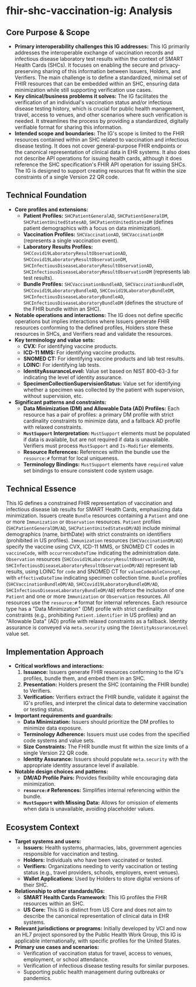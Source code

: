 # fhir-shc-vaccination-ig: Analysis

## Core Purpose & Scope

-   **Primary interoperability challenges this IG addresses:** This IG primarily addresses the interoperable exchange of vaccination records and infectious disease laboratory test results within the context of SMART Health Cards (SHCs). It focuses on enabling the secure and privacy-preserving sharing of this information between Issuers, Holders, and Verifiers. The main challenge is to define a standardized, minimal set of FHIR resources that can be embedded within an SHC, ensuring data minimization while still supporting verification use cases.
-   **Key clinical/business problems it solves:** The IG facilitates the verification of an individual's vaccination status and/or infectious disease testing history, which is crucial for public health management, travel, access to venues, and other scenarios where such verification is needed. It streamlines the process by providing a standardized, digitally verifiable format for sharing this information.
-   **Intended scope and boundaries:** The IG's scope is limited to the FHIR resources contained within an SHC related to vaccination and infectious disease testing. It does not cover general-purpose FHIR endpoints or the canonical representation of clinical data in EHR systems. It also does not describe API operations for issuing health cards, although it does reference the SHC specification's FHIR API operation for issuing SHCs. The IG is designed to support creating resources that fit within the size constraints of a single Version 22 QR code.

## Technical Foundation

-   **Core profiles and extensions:**
    -   **Patient Profiles:** `SHCPatientGeneralAD`, `SHCPatientGeneralDM`, `SHCPatientUnitedStatesAD`, `SHCPatientUnitedStatesDM` (defines patient demographics with a focus on data minimization).
    -   **Vaccination Profiles:** `SHCVaccinationAD`, `SHCVaccinationDM` (represents a single vaccination event).
    -   **Laboratory Results Profiles:** `SHCCovid19LaboratoryResultObservationAD`, `SHCCovid19LaboratoryResultObservationDM`, `SHCInfectiousDiseaseLaboratoryResultObservationAD`, `SHCInfectiousDiseaseLaboratoryResultObservationDM` (represents lab test results).
    -   **Bundle Profiles:** `SHCVaccinationBundleAD`, `SHCVaccinationBundleDM`, `SHCCovid19LaboratoryBundleAD`, `SHCCovid19LaboratoryBundleDM`, `SHCInfectiousDiseaseLaboratoryBundleAD`, `SHCInfectiousDiseaseLaboratoryBundleDM` (defines the structure of the FHIR bundle within an SHC).
-   **Notable operations and interactions:** The IG does not define specific operations but implies interactions where Issuers generate FHIR resources conforming to the defined profiles, Holders store these resources in SHCs, and Verifiers read and validate the resources.
-   **Key terminology and value sets:**
    -   **CVX:** For identifying vaccine products.
    -   **ICD-11 MMS:** For identifying vaccine products.
    -   **SNOMED CT:** For identifying vaccine products and lab test results.
    -   **LOINC:** For identifying lab tests.
    -   **IdentityAssuranceLevel:** Value set based on NIST 800-63-3 for indicating the level of identity assurance.
    -   **SpecimenCollectionSupervisionStatus:** Value set for identifying whether a specimen was collected by the patient with supervision, without supervision, etc.
-   **Significant patterns and constraints:**
    -   **Data Minimization (DM) and Allowable Data (AD) Profiles:** Each resource has a pair of profiles: a primary DM profile with strict cardinality constraints to minimize data, and a fallback AD profile with relaxed constraints.
    -   **`MustSupport` Interpretation:** `MustSupport` elements must be populated if data is available, but are not required if data is unavailable. Verifiers must process `MustSupport` and `Is-Modifier` elements.
    -   **Resource References:** References within the bundle use the `resource:#` format for local uniqueness.
    -   **Terminology Bindings:** `MustSupport` elements have `required` value set bindings to ensure consistent code system usage.

## Technical Essence

This IG defines a constrained FHIR representation of vaccination and infectious disease lab results for SMART Health Cards, emphasizing data minimization. Issuers create `Bundle` resources containing a `Patient` and one or more `Immunization` or `Observation` resources. `Patient` profiles (`SHCPatientGeneralDM/AD`, `SHCPatientUnitedStatesDM/AD`) include minimal demographics (name, birthDate) with strict constraints on identifiers (prohibited in US profiles). `Immunization` resources (`SHCVaccinationDM/AD`) specify the vaccine using CVX, ICD-11 MMS, or SNOMED CT codes in `vaccineCode`, with `occurrenceDateTime` indicating the administration date. `Observation` resources (`SHCCovid19LaboratoryResultObservationDM/AD`, `SHCInfectiousDiseaseLaboratoryResultObservationDM/AD`) represent lab results, using LOINC for `code` and SNOMED CT for `valueCodeableConcept`, with `effectiveDateTime` indicating specimen collection time.  `Bundle` profiles (`SHCVaccinationBundleDM/AD`, `SHCCovid19LaboratoryBundleDM/AD`, `SHCInfectiousDiseaseLaboratoryBundleDM/AD`) enforce the inclusion of one `Patient` and one or more `Immunization` or `Observation` resources. All resources use the `resource:#` format for internal references. Each resource type has a "Data Minimization" (DM) profile with strict cardinality constraints (e.g., prohibiting `Patient.identifier` in US profiles) and an "Allowable Data" (AD) profile with relaxed constraints as a fallback. Identity assurance is conveyed via `meta.security` using the `IdentityAssuranceLevel` value set.

## Implementation Approach

-   **Critical workflows and interactions:**
    1.  **Issuance:** Issuers generate FHIR resources conforming to the IG's profiles, bundle them, and embed them in an SHC.
    2.  **Presentation:** Holders present the SHC (containing the FHIR bundle) to Verifiers.
    3.  **Verification:** Verifiers extract the FHIR bundle, validate it against the IG's profiles, and interpret the clinical data to determine vaccination or testing status.
-   **Important requirements and guardrails:**
    -   **Data Minimization:** Issuers should prioritize the DM profiles to minimize data exposure.
    -   **Terminology Adherence:** Issuers must use codes from the specified code systems and value sets.
    -   **Size Constraints:** The FHIR bundle must fit within the size limits of a single Version 22 QR code.
    -   **Identity Assurance:** Issuers should populate `meta.security` with the appropriate identity assurance level if available.
-   **Notable design choices and patterns:**
    -   **DM/AD Profile Pairs:** Provides flexibility while encouraging data minimization.
    -   **`resource:#` References:** Simplifies internal referencing within the bundle.
    -   **`MustSupport` with Missing Data:** Allows for omission of elements when data is unavailable, avoiding placeholder values.

## Ecosystem Context

-   **Target systems and users:**
    -   **Issuers:** Health systems, pharmacies, labs, government agencies responsible for vaccination and testing.
    -   **Holders:** Individuals who have been vaccinated or tested.
    -   **Verifiers:** Organizations needing to verify vaccination or testing status (e.g., travel providers, schools, employers, event venues).
    -   **Wallet Applications:** Used by Holders to store digital versions of their SHC.
-   **Relationship to other standards/IGs:**
    -   **SMART Health Cards Framework:** This IG profiles the FHIR resources within an SHC.
    -   **US Core:** This IG is distinct from US Core and does not aim to describe the canonical representation of clinical data in EHR systems.
-   **Relevant jurisdictions or programs:** Initially developed by VCI and now an HL7 project sponsored by the Public Health Work Group, this IG is applicable internationally, with specific profiles for the United States.
-   **Primary use cases and scenarios:**
    -   Verification of vaccination status for travel, access to venues, employment, or school attendance.
    -   Verification of infectious disease testing results for similar purposes.
    -   Supporting public health management during outbreaks or pandemics.
